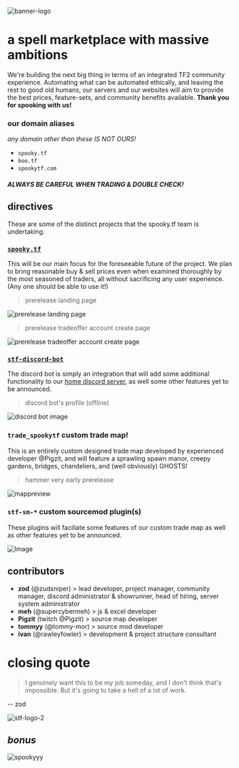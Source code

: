 ![banner-logo](https://user-images.githubusercontent.com/16076573/192673098-48467c36-2d96-43ca-bc02-5ec993989ceb.gif)
# a spell marketplace with massive ambitions
We're building the next big thing in terms of an integrated TF2 community experience. Automating what can be automated ethically, and leaving the rest to good old humans, our servers and our websites will aim to provide the best prices, feature-sets, and community benefits available. **Thank you for spooking with us!**

### our domain aliases
_any domain other than these IS NOT OURS!_  
- `spooky.tf` 
- `boo.tf`
- `spookytf.com`

#### ***ALWAYS BE CAREFUL WHEN TRADING & DOUBLE CHECK!***


## directives
These are some of the distinct projects that the spooky.tf team is undertaking.
### [`spooky.tf`](https://github.com/zudsniper/spookytf)  
This will be our main focus for the foreseeable future of the project. We plan to bring reasonable buy & sell prices even when examined thoroughly by the most seasoned of traders, all without sacrificing any user experience. (Any one should be able to use it!)  

> prerelease landing page  

![prerelease landing page](https://user-images.githubusercontent.com/16076573/192677278-36e62942-3f45-453d-bbbe-08922f072100.png)  
> prerelease tradeoffer account create page  

![prerelease tradeoffer account create page](https://user-images.githubusercontent.com/16076573/192677067-ce33dd96-0f19-4cff-bd97-10a129d3a640.png)


### [`stf-discord-bot`](https://github.com/zudsniper/stf-discord-bot)  
The discord bot is simply an integration that will add some additional functionality to our [home discord server](https://spooky.tf/discord/), as well some other features yet to be announced.  

> discord bot's profile (offline)

![discord bot image](https://user-images.githubusercontent.com/16076573/192677858-d92f6aa8-4783-4943-ba52-037bc12bd802.png)


### `trade_spookytf` custom trade map!  
This is an entirely custom designed trade map developed by experienced developer @Pigzit, and will feature a sprawling spawn manor, creepy gardens, bridges, chandeliers, and (well obviously) GHOSTS!  

> hammer very early prerelease

![mappreview](https://user-images.githubusercontent.com/16076573/192679269-debc57d5-e92b-4900-848f-ab1ccbcd0c60.png)

### `stf-sm-*` custom sourcemod plugin(s)
These plugins will faciliate some features of our custom trade map as well as other features yet to be announced.  

![Image](https://user-images.githubusercontent.com/16076573/192127576-6b2f53c8-ca1f-4a4c-9159-6003e1c73df9.png)

## contributors
- **zod** (@zudsniper)  > lead developer, project manager, community manager, discord administrator & showrunner, head of hiring, server system administrator
- **meh** (@supercybermeh) > js & excel developer
- **Pigzit** (twitch @Pigzit) > source map developer
- **tommyy** (@tommy-mor) > source mod developer
- **ivan** (@rawleyfowler) > development & project structure consultant

# closing quote

> I genuinely want this to be my job someday, and I don't think that's impossible. But it's going to take a hell of a lot of work. 
  
 -- zod

![stf-logo-2](https://user-images.githubusercontent.com/16076573/192679367-16486f47-8f2f-4108-a643-1b2aab1de7b8.png)

## *bonus*
![spookyyy](https://user-images.githubusercontent.com/16076573/192679534-c4bac976-63f8-4077-b74c-f21868a6a07c.png)

